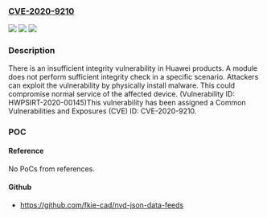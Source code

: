 ### [CVE-2020-9210](https://cve.mitre.org/cgi-bin/cvename.cgi?name=CVE-2020-9210)
![](https://img.shields.io/static/v1?label=Product&message=Myna&color=blue)
![](https://img.shields.io/static/v1?label=Version&message=%3D%209.0.1.11(H100SP8C00)%20&color=brighgreen)
![](https://img.shields.io/static/v1?label=Vulnerability&message=CWE-354%20Improper%20Validation%20of%20Integrity%20Check%20Value&color=brighgreen)

### Description

There is an insufficient integrity vulnerability in Huawei products. A module does not perform sufficient integrity check in a specific scenario. Attackers can exploit the vulnerability by physically install malware. This could compromise normal service of the affected device. (Vulnerability ID: HWPSIRT-2020-00145)This vulnerability has been assigned a Common Vulnerabilities and Exposures (CVE) ID: CVE-2020-9210.

### POC

#### Reference
No PoCs from references.

#### Github
- https://github.com/fkie-cad/nvd-json-data-feeds

